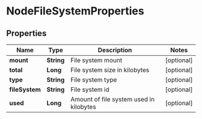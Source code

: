 # NodeFileSystemProperties

## Properties
Name | Type | Description | Notes
------------ | ------------- | ------------- | -------------
**mount** | **String** | File system mount |  [optional]
**total** | **Long** | File system size in kilobytes |  [optional]
**type** | **String** | File system type |  [optional]
**fileSystem** | **String** | File system id |  [optional]
**used** | **Long** | Amount of file system used in kilobytes |  [optional]
